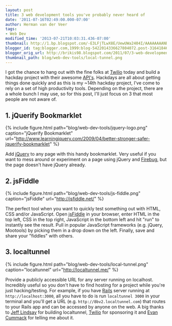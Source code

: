 ```yaml
---
layout: post
title: 3 web development tools you've probably never heard of
date: '2011-07-16T02:49:00.000-07:00'
author: Herman van der Veer
tags:
- Web Dev
modified_time: '2013-07-21T10:03:31.436-07:00'
thumbnail: http://1.bp.blogspot.com/-E3LFjTLwX8E/UewUWa2404I/AAAAAAAANB8/R5b-mudwwVY/s72-c/jquery-logo1.png
blogger_id: tag:blogger.com,1999:blog-5422014336627804072.post-3164184604792424465
blogger_orig_url: http://brikis98.blogspot.com/2011/07/3-web-development-tools-youve-probably.html
thumbnail_path: blog/web-dev-tools/local-tunnel.png
---
```


I got the chance to hang out with the fine folks at 
[Twilio](http://www.twilio.com/) today and build a hackday project with their 
awesome [API's](http://www.twilio.com/docs/index). Hackdays are all about 
getting things done quickly and as this is my ~14th hackday project, I've come 
to rely on a set of high productivity tools. Depending on the project, there 
are a whole bunch I may use, so for this post, I'll just focus on 3 that most 
people are not aware of. 

## 1. jQuerify Bookmarklet 

{% include figure.html path="blog/web-dev-tools/jquery-logo.png" caption="jQuerify Bookmarklet" url="http://www.learningjquery.com/2009/04/better-stronger-safer-jquerify-bookmarklet" %}

Add [jQuery](http://jquery.com/) to any page with this handy bookmarklet. Very 
useful if you want to mess around or experiment on a page using jQuery and 
[Firebug](http://getfirebug.com/), but the page doesn't have jQuery already. 

## 2. jsFiddle 

{% include figure.html path="blog/web-dev-tools/js-fiddle.png" caption="jsFiddle" url="http://jsfiddle.net/" %}

The perfect tool when you want to quickly test something out with HTML, CSS 
and/or JavaScript. Open [jsFiddle](http://jsfiddle.net/) in your browser, 
enter HTML in the top left, CSS in the top right, JavaScript in the bottom 
left and hit "run" to instantly see the result. Pull in popular JavaScript 
frameworks (e.g. jQuery, Mootools) by picking them in a drop down on the left. 
Finally, save and share your "fiddles" with others. 

## 3. localtunnel 

{% include figure.html path="blog/web-dev-tools/local-tunnel.png" caption="localtunnel" url="http://localtunnel.me/" %}

Provide a publicly accessible URL for any server running on localhost. 
Incredibly useful so you don't have to find hosting for a project while you're 
just hacking/testing. For example, if you have 
[Rails](http://rubyonrails.org/) server running at `http://localhost:3000`, all 
you have to do is run `localtunnel 3000` in your terminal and you'll get a URL 
(e.g. `http://8bv2.localtunnel.com`) that routes to your Rails 
app and can be accessed by anyone on the web. A big thanks to [Jeff 
Lindsay](http://www.linkedin.com/in/progrium) for building localtunnel, 
[Twilio](http://www.twilio.com/) for sponsoring it and [Evan 
Cummack](http://www.linkedin.com/in/cummack) for telling me about it. 

